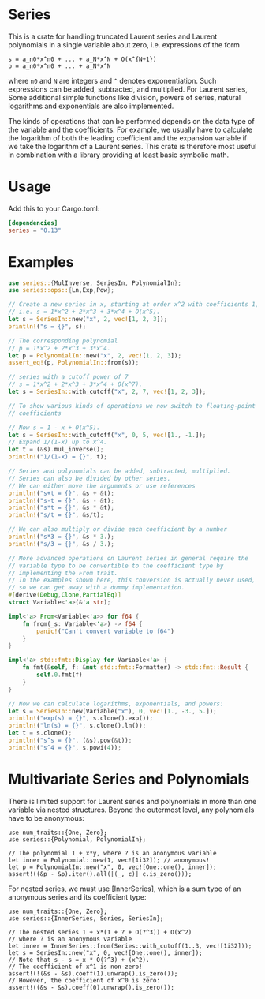 # Series

This is a crate for handling truncated Laurent series and Laurent
polynomials in a single variable about zero, i.e. expressions of the
form

```no_test
s = a_n0*x^n0 + ... + a_N*x^N + O(x^{N+1})
p = a_n0*x^n0 + ... + a_N*x^N
```

where `n0` and `N` are integers and `^` denotes exponentiation. Such
expressions can be added, subtracted, and multiplied. For Laurent series,
Some additional simple functions like division, powers of series,
natural logarithms and exponentials are also implemented.

The kinds of operations that can be performed depends on the data
type of the variable and the coefficients. For example, we usually
have to calculate the logarithm of both the leading coefficient and
the expansion variable if we take the logarithm of a Laurent
series. This crate is therefore most useful in combination with a
library providing at least basic symbolic math.

# Usage

Add this to your Cargo.toml:

```toml
[dependencies]
series = "0.13"
```

# Examples

```rust
use series::{MulInverse, SeriesIn, PolynomialIn};
use series::ops::{Ln,Exp,Pow};

// Create a new series in x, starting at order x^2 with coefficients 1, 2, 3,
// i.e. s = 1*x^2 + 2*x^3 + 3*x^4 + O(x^5).
let s = SeriesIn::new("x", 2, vec![1, 2, 3]);
println!("s = {}", s);

// The corresponding polynomial
// p = 1*x^2 + 2*x^3 + 3*x^4.
let p = PolynomialIn::new("x", 2, vec![1, 2, 3]);
assert_eq!(p, PolynomialIn::from(s));

// series with a cutoff power of 7
// s = 1*x^2 + 2*x^3 + 3*x^4 + O(x^7).
let s = SeriesIn::with_cutoff("x", 2, 7, vec![1, 2, 3]);

// To show various kinds of operations we now switch to floating-point
// coefficients

// Now s = 1 - x + O(x^5).
let s = SeriesIn::with_cutoff("x", 0, 5, vec![1., -1.]);
// Expand 1/(1-x) up to x^4.
let t = (&s).mul_inverse();
println!("1/(1-x) = {}", t);

// Series and polynomials can be added, subtracted, multiplied.
// Series can also be divided by other series.
// We can either move the arguments or use references
println!("s+t = {}", &s + &t);
println!("s-t = {}", &s - &t);
println!("s*t = {}", &s * &t);
println!("s/t = {}", &s/t);

// We can also multiply or divide each coefficient by a number
println!("s*3 = {}", &s * 3.);
println!("s/3 = {}", &s / 3.);

// More advanced operations on Laurent series in general require the
// variable type to be convertible to the coefficient type by
// implementing the From trait.
// In the examples shown here, this conversion is actually never used,
// so we can get away with a dummy implementation.
#[derive(Debug,Clone,PartialEq)]
struct Variable<'a>(&'a str);

impl<'a> From<Variable<'a>> for f64 {
    fn from(_s: Variable<'a>) -> f64 {
        panic!("Can't convert variable to f64")
    }
}

impl<'a> std::fmt::Display for Variable<'a> {
    fn fmt(&self, f: &mut std::fmt::Formatter) -> std::fmt::Result {
        self.0.fmt(f)
    }
}

// Now we can calculate logarithms, exponentials, and powers:
let s = SeriesIn::new(Variable("x"), 0, vec![1., -3., 5.]);
println!("exp(s) = {}", s.clone().exp());
println!("ln(s) = {}", s.clone().ln());
let t = s.clone();
println!("s^s = {}", (&s).pow(&t));
println!("s^4 = {}", s.powi(4));
```

# Multivariate Series and Polynomials

There is limited support for Laurent series and polynomials in more
than one variable via nested structures. Beyond the outermost level,
any polynomials have to be anonymous:
```
use num_traits::{One, Zero};
use series::{Polynomial, PolynomialIn};

// The polynomial 1 + x*y, where ? is an anonymous variable
let inner = Polynomial::new(1, vec![1i32]); // anonymous!
let p = PolynomialIn::new("x", 0, vec![One::one(), inner]);
assert!((&p - &p).iter().all(|(_, c)| c.is_zero()));
```
For nested series, we must use [InnerSeries],
which is a sum type of an anonymous series and its coefficient type:
```
use num_traits::{One, Zero};
use series::{InnerSeries, Series, SeriesIn};

// The nested series 1 + x*(1 + ? + O(?^3)) + O(x^2)
// where ? is an anonymous variable
let inner = InnerSeries::from(Series::with_cutoff(1..3, vec![1i32]));
let s = SeriesIn::new("x", 0, vec![One::one(), inner]);
// Note that s - s = x * O(?^3) + (x^2).
// The coefficient of x^1 is non-zero!
assert!(!(&s - &s).coeff(1).unwrap().is_zero());
// However, the coefficient of x^0 is zero:
assert!((&s - &s).coeff(0).unwrap().is_zero());
```

